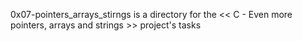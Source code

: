 0x07-pointers_arrays_stirngs
is a directory for the << C - Even more pointers, arrays and strings >> project's tasks
